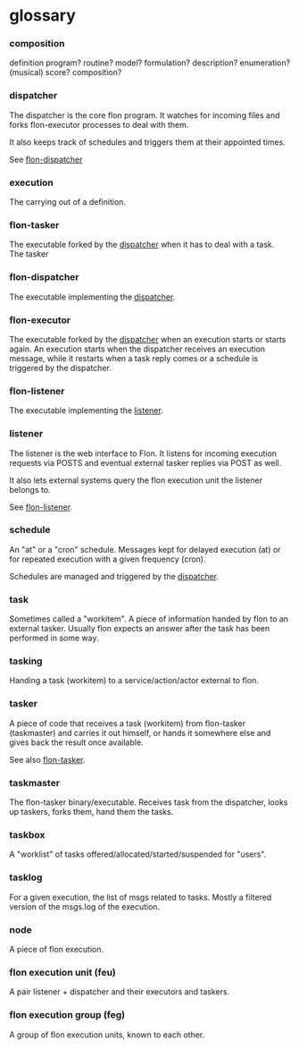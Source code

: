 
# glossary


### composition

definition
program? routine? model? formulation? description?
enumeration? (musical) score? composition?

### dispatcher

The dispatcher is the core flon program. It watches for incoming files and forks flon-executor processes to deal with them.

It also keeps track of schedules and triggers them at their appointed times.

See [flon-dispatcher](#flon-dispatcher)

### execution

The carrying out of a definition.

### flon-tasker

The executable forked by the [dispatcher](#dispatcher) when it has to deal with a task. The tasker

### flon-dispatcher

The executable implementing the [dispatcher](#dispatcher).

### flon-executor

The executable forked by the [dispatcher](#dispatcher) when an execution starts or starts again. An execution starts when the dispatcher receives an execution message, while it restarts when a task reply comes or a schedule is triggered by the dispatcher.

### flon-listener

The executable implementing the [listener](#listener).

### listener

The listener is the web interface to Flon. It listens for incoming execution requests via POSTS and eventual external tasker replies via POST as well.

It also lets external systems query the flon execution unit the listener belongs to.

See [flon-listener](#flon-listener).

### schedule

An "at" or a "cron" schedule. Messages kept for delayed execution (at) or for repeated execution with a given frequency (cron).

Schedules are managed and triggered by the [dispatcher](#dispatcher).

### task

Sometimes called a "workitem". A piece of information handed by flon to an external tasker. Usually flon expects an answer after the task has been performed in some way.

### tasking

Handing a task (workitem) to a service/action/actor external to flon.

### tasker

A piece of code that receives a task (workitem) from flon-tasker (taskmaster) and carries it out himself, or hands it somewhere else and gives back the result once available.

See also [flon-tasker](#flon-tasker).

### taskmaster

The flon-tasker binary/executable. Receives task from the dispatcher, looks up taskers, forks them, hand them the tasks.

### taskbox

A "worklist" of tasks offered/allocated/started/suspended for "users".

### tasklog

For a given execution, the list of msgs related to tasks. Mostly a filtered version of the msgs.log of the execution.

### node

A piece of flon execution.

### flon execution unit (feu)

A pair listener + dispatcher and their executors and taskers.

### flon execution group (feg)

A group of flon execution units, known to each other.

